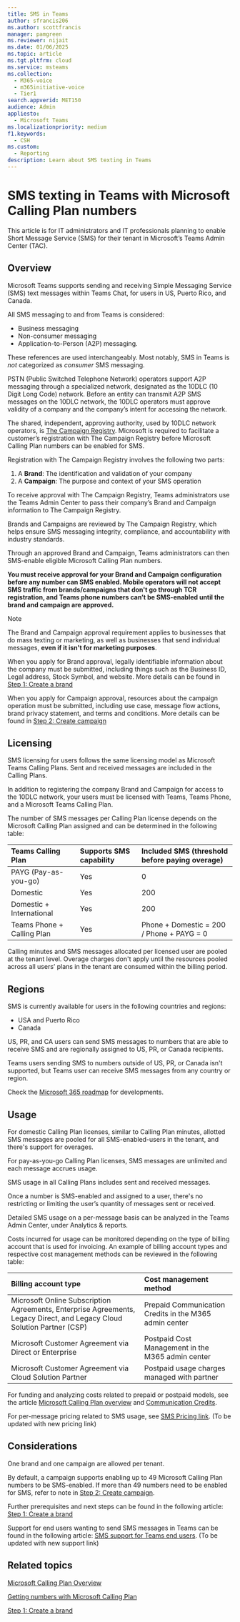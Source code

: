 ```yaml
---
title: SMS in Teams
author: sfrancis206
ms.author: scottfrancis
manager: pamgreen
ms.reviewer: nijait
ms.date: 01/06/2025
ms.topic: article
ms.tgt.pltfrm: cloud
ms.service: msteams
ms.collection:
  - M365-voice
  - m365initiative-voice
  - Tier1
search.appverid: MET150
audience: Admin
appliesto:
  - Microsoft Teams
ms.localizationpriority: medium
f1.keywords:
  - CSH
ms.custom:
  - Reporting
description: Learn about SMS texting in Teams
---
```


# SMS texting in Teams with Microsoft Calling Plan numbers

This article is for IT administrators and IT professionals planning to enable Short Message Service (SMS) for their tenant in Microsoft’s Teams Admin Center (TAC).

## Overview

Microsoft Teams supports sending and receiving Simple Messaging Service (SMS) text messages within Teams Chat, for users in US, Puerto Rico, and Canada.

All SMS messaging to and from Teams is considered:

- Business messaging
- Non-consumer messaging
- Application-to-Person (A2P) messaging.

These references are used interchangeably. Most notably, SMS in Teams is *not* categorized as *consumer* SMS messaging.

PSTN (Public Switched Telephone Network) operators support A2P messaging through a specialized network, designated as the 10DLC (10 Digit Long Code) network. Before an entity can transmit A2P SMS messages on the 10DLC network, the 10DLC operators must approve validity of a company and the company’s intent for accessing the network.

The shared, independent, approving authority, used by 10DLC network operators, is [The Campaign Registry](https://www.campaignregistry.com/about/). Microsoft is required to facilitate a customer’s registration with The Campaign Registry before Microsoft Calling Plan numbers can be enabled for SMS.

Registration with The Campaign Registry involves the following two parts:

1. A **Brand**: The identification and validation of your company
2. A **Campaign**: The purpose and context of your SMS operation

To receive approval with The Campaign Registry, Teams administrators use the Teams Admin Center to pass their company’s Brand and Campaign information to The Campaign Registry.

Brands and Campaigns are reviewed by The Campaign Registry, which helps ensure SMS messaging integrity, compliance, and accountability with industry standards.

Through an approved Brand and Campaign, Teams administrators can then SMS-enable eligible Microsoft Calling Plan numbers.

**You must receive approval for your Brand and Campaign configuration before any number can SMS enabled. Mobile operators will not accept SMS traffic from brands/campaigns that don't go through TCR registration, and Teams phone numbers can’t be SMS-enabled until the brand and campaign are approved.**

> [!NOTE]
> The Brand and Campaign approval requirement applies to businesses that do mass texting or marketing, as well as businesses that send individual messages, **even if it isn't for marketing purposes**.

When you apply for Brand approval, legally identifiable information about the company must be submitted, including things such as the  Business ID, Legal address, Stock Symbol, and website. More details can be found in [Step 1: Create a brand](sms-setup-brand.md)

When you apply for Campaign approval, resources about the campaign operation must be submitted, including use case, message flow actions, brand privacy statement, and terms and conditions.
More details can be found in [Step 2: Create campaign](sms-setup-campaign.md)

## Licensing

SMS licensing for users follows the same licensing model as Microsoft Teams Calling Plans. Sent and received messages are included in the Calling Plans.

In addition to registering the company Brand and Campaign for access to the 10DLC network, your users must be licensed with Teams, Teams Phone, and a Microsoft Teams Calling Plan.

The number of SMS messages per Calling Plan license depends on the Microsoft Calling Plan assigned and can be determined in the following table:

|Teams Calling Plan | Supports SMS capability |Included SMS (threshold before paying overage) |
|:-----|:-----|:-----|
|PAYG (Pay-as-you-go) |Yes |0 |
|Domestic |Yes |200 |
|Domestic + International |Yes | 200 |
|Teams Phone + Calling Plan |Yes |Phone + Domestic = 200 / Phone + PAYG = 0 |

Calling minutes and SMS messages allocated per licensed user are pooled at the tenant level. Overage charges don't apply until the resources pooled across all users’ plans in the tenant are consumed within the billing period.

## Regions

SMS is currently available for users in the following countries and regions:

- USA and Puerto Rico
- Canada

US, PR, and CA users can send SMS messages to numbers that are able to receive SMS and are regionally assigned to US, PR, or Canada recipients.

Teams users sending SMS to numbers outside of US, PR, or Canada isn't supported, but Teams user can receive SMS messages from any country or region.

Check the [Microsoft 365 roadmap](https://www.microsoft.com/microsoft-365/roadmap) for developments.

## Usage

For domestic Calling Plan licenses, similar to Calling Plan minutes, allotted SMS messages are pooled for all SMS-enabled-users in the tenant, and there's support for overages.

For pay-as-you-go Calling Plan licenses, SMS messages are unlimited and each message accrues usage.

SMS usage in all Calling Plans includes sent and received messages.

Once a number is SMS-enabled and assigned to a user, there's no restricting or limiting the user’s quantity of messages sent or received.

Detailed SMS usage on a per-message basis can be analyzed in the Teams Admin Center, under Analytics & reports.

Costs incurred for usage can be monitored depending on the type of billing account that is used for invoicing. An example of billing account types and respective cost management methods can be reviewed in the following table:

|Billing account type |Cost management method |
|:-----|:-----|
|Microsoft Online Subscription Agreements, Enterprise Agreements, Legacy Direct, and Legacy Cloud Solution Partner (CSP) |Prepaid Communication Credits in the M365 admin center |
|Microsoft Customer Agreement via Direct or Enterprise |Postpaid Cost Management in the M365 admin center |
|Microsoft Customer Agreement via Cloud Solution Partner |Postpaid usage charges managed with partner |

For funding and analyzing costs related to prepaid or postpaid models, see the article [Microsoft Calling Plan overview](calling-plan-overview.md) and [Communication Credits](what-are-communications-credits.md).

For per-message pricing related to SMS usage, see [SMS Pricing link](https://www.microsoft.com/microsoft-teams/microsoft-teams-phone). (To be updated with new pricing link)

## Considerations

One brand and one campaign are allowed per tenant.

By default, a campaign supports enabling up to 49 Microsoft Calling Plan numbers to be SMS-enabled. If more than 49 numbers need to be enabled for SMS, refer to note in [Step 2: Create campaign](sms-setup-campaign.md).

Further prerequisites and next steps can be found in the following article: [Step 1: Create a brand](sms-setup-brand.md)

Support for end users wanting to send SMS messages in Teams can be found in the following article: [SMS support for Teams end users](https://support.microsoft.com/office/first-things-to-know-about-chats-in-microsoft-teams-88ed0a06-6b59-43a3-8cf7-40c01f2f92f2). (To be updated with new support link)

## Related topics

[Microsoft Calling Plan Overview](calling-plan-overview.md)

[Getting numbers with Microsoft Calling Plan](manage-phone-numbers-landing-page.md)

[Step 1: Create a brand](sms-setup-brand.md)
